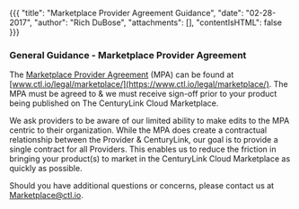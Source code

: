 {{{
"title": "Marketplace Provider Agreement Guidance",
"date": "02-28-2017",
"author": "Rich DuBose",
"attachments": [],
"contentIsHTML": false
}}}

### General Guidance - Marketplace Provider Agreement 

The [Marketplace Provider Agreement](https://www.ctl.io/legal/marketplace) (MPA) can be found at [www.ctl.io/legal/marketplace/](https://www.ctl.io/legal/marketplace/). The MPA must be agreed to & we must receive sign-off prior to your product being published on The CenturyLink Cloud Marketplace. 

We ask providers to be aware of our limited ability to make edits to the MPA centric to their organization. While the MPA does create a contractual relationship between the Provider & CenturyLink, our goal is to provide a single contract for all Providers. This enables us to reduce the friction in bringing your product(s) to market in the CenturyLink Cloud Marketplace as quickly as possible.

Should you have additional questions or concerns, please contact us at [Marketplace@ctl.io](mailto:marketplace@ctl.io).
